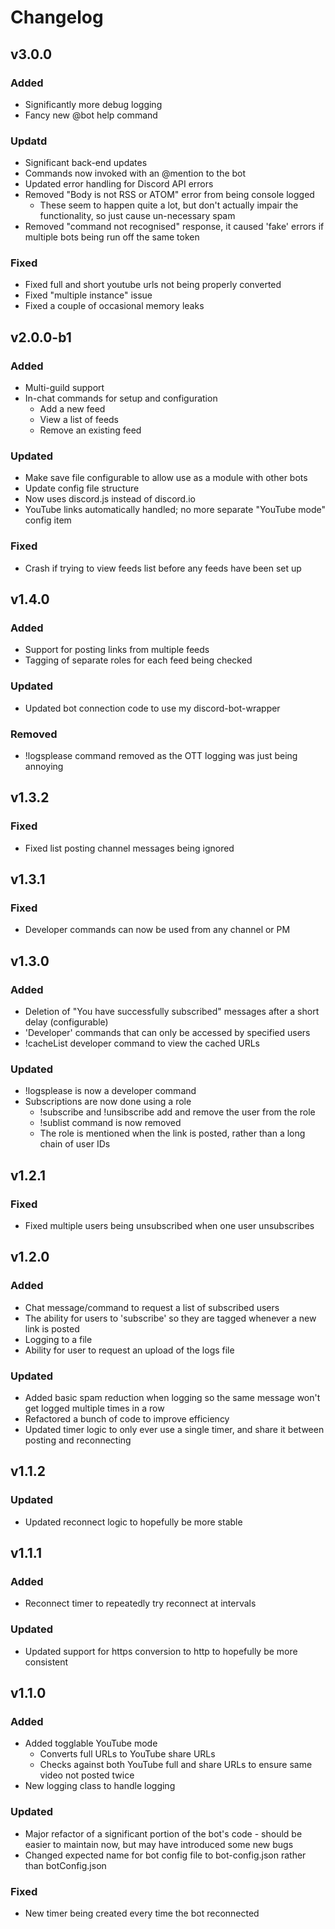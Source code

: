 # Changelog

## v3.0.0

### Added

- Significantly more debug logging
- Fancy new @bot help command

### Updatd

- Significant back-end updates
- Commands now invoked with an @mention to the bot
- Updated error handling for Discord API errors
- Removed "Body is not RSS or ATOM" error from being console logged
	- These seem to happen quite a lot, but don't actually impair the functionality, so just cause un-necessary spam
- Removed "command not recognised" response, it caused 'fake' errors if multiple bots being run off the same token

### Fixed

- Fixed full and short youtube urls not being properly converted
- Fixed "multiple instance" issue
- Fixed a couple of occasional memory leaks

## v2.0.0-b1

### Added
- Multi-guild support
- In-chat commands for setup and configuration
	- Add a new feed
	- View a list of feeds
	- Remove an existing feed

### Updated

- Make save file configurable to allow use as a module with other bots
- Update config file structure
- Now uses discord.js instead of discord.io
- YouTube links automatically handled; no more separate "YouTube mode" config item

### Fixed

- Crash if trying to view feeds list before any feeds have been set up

## v1.4.0

### Added

- Support for posting links from multiple feeds
- Tagging of separate roles for each feed being checked

### Updated

- Updated bot connection code to use my discord-bot-wrapper

### Removed

- !logsplease command removed as the OTT logging was just being annoying

## v1.3.2

### Fixed

- Fixed list posting channel messages being ignored

## v1.3.1

### Fixed

- Developer commands can now be used from any channel or PM

## v1.3.0

### Added

- Deletion of "You have successfully subscribed" messages after a short delay (configurable)
- 'Developer' commands that can only be accessed by specified users
- !cacheList developer command to view the cached URLs

### Updated
- !logsplease is now a developer command
- Subscriptions are now done using a role
    - !subscribe and !unsibscribe add and remove the user from the role
    - !sublist command is now removed
    - The role is mentioned when the link is posted, rather than a long chain of user IDs

## v1.2.1

### Fixed

- Fixed multiple users being unsubscribed when one user unsubscribes

## v1.2.0

### Added

- Chat message/command to request a list of subscribed users
- The ability for users to 'subscribe' so they are tagged whenever a new link is posted
- Logging to a file
- Ability for user to request an upload of the logs file

### Updated

- Added basic spam reduction when logging so the same message won't get logged multiple times in a row
- Refactored a bunch of code to improve efficiency
- Updated timer logic to only ever use a single timer, and share it between posting and reconnecting

## v1.1.2

### Updated
- Updated reconnect logic to hopefully be more stable

## v1.1.1

### Added
- Reconnect timer to repeatedly try reconnect at intervals

### Updated

- Updated support for https conversion to http to hopefully be more consistent

## v1.1.0

### Added

- Added togglable YouTube mode
    - Converts full URLs to YouTube share URLs
    - Checks against both YouTube full and share URLs to ensure same video not posted twice
- New logging class to handle logging

### Updated
- Major refactor of a significant portion of the bot's code - should be easier to maintain now, but may have introduced some new bugs
- Changed expected name for bot config file to bot-config.json rather than botConfig.json

### Fixed
- New timer being created every time the bot reconnected
